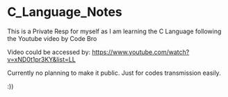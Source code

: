 # C_Language_Notes

This is a Private Resp for myself as I am learning the C Language following the Youtube video by Code Bro

Video could be accessed by: https://www.youtube.com/watch?v=xND0t1pr3KY&list=LL

Currently no planning to make it public.
Just for codes transmission easily.

:))
